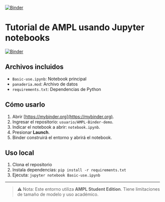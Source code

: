 [![Binder](https://mybinder.org/badge_logo.svg)](https://mybinder.org/v2/gh/jpalma-espinosa/ampl-tutorial/HEAD?filepath=Basic-use.ipynb)




# Tutorial de AMPL usando Jupyter notebooks


[![Binder](https://mybinder.org/badge_logo.svg)](https://mybinder.org/v2/gh/jpalma-espinosa/ampl-tutorial/HEAD?filepath=Basic-use.ipynb)

## Archivos incluidos

- `Basic-use.ipynb`: Notebook principal
- `panaderia.mod`: Archivo de datos
- `requirements.txt`: Dependencias de Python

## Cómo usarlo

1. Abrir [https://mybinder.org](https://mybinder.org).
2. Ingresar el repositorio: `usuario/AMPL-Binder-demo`.
3. Indicar el notebook a abrir: `notebook.ipynb`.
4. Presionar **Launch**.
5. Binder construirá el entorno y abrirá el notebook.


## Uso local

1. Clona el repositorio
2. Instala dependencias: `pip install -r requirements.txt`
3. Ejecuta: `jupyter notebook Basic-use.ipynb`


---

> ⚠ Nota: Este entorno utiliza **AMPL Student Edition**. Tiene limitaciones de tamaño de modelo y uso académico.


